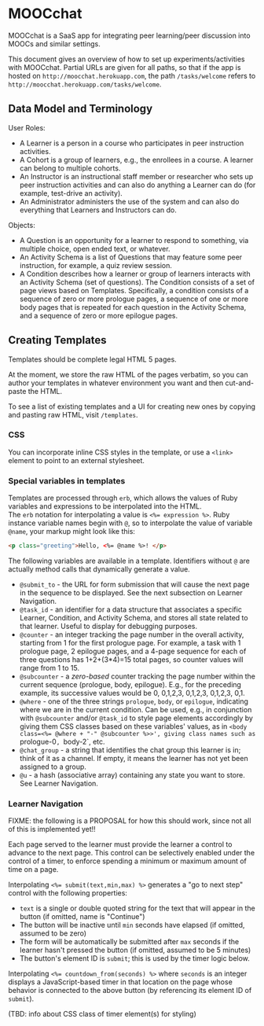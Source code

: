 MOOCchat
========

MOOCchat is a SaaS app for integrating peer learning/peer discussion
into MOOCs and similar settings.

This document gives an overview of how to set up experiments/activities
with MOOCchat.  Partial URLs are given for all paths, so that if the
app is hosted on `http://moocchat.herokuapp.com`, the path
`/tasks/welcome` refers to `http://moocchat.herokuapp.com/tasks/welcome`.

## Data Model and Terminology

User Roles:

* A Learner is a person in a course who participates in peer instruction
activities.  
* A Cohort is a group of learners, e.g., the enrollees in a course.  A
learner can belong to multiple cohorts.
* An Instructor is an instructional staff member or researcher who sets
up peer instruction activities and can also do anything a Learner can do
(for example, test-drive an activity).
* An Administrator administers the use of the system and can also do
everything that Learners and Instructors can do.

Objects:

* A Question is an opportunity for a learner to respond to something,
via multiple choice, open ended text, or whatever.
* An Activity Schema is a list of Questions that may feature some peer
instruction, for example, a quiz review session.
* A Condition describes how a learner or group of learners interacts
with an Activity Schema (set of questions).  The Condition consists of a
set of page views based on Templates.  Specifically, a condition
consists of a sequence of zero or more prologue pages, a sequence of one
or more body pages that is repeated for each question in the Activity
Schema, and a sequence of zero or more epilogue pages.

## Creating Templates

Templates should be complete legal HTML 5 pages.

At the moment, we store the raw HTML of the pages verbatim, so you can
author your templates in whatever environment you want and then
cut-and-paste the HTML.

To see a list of existing templates and a UI for creating new ones by
copying and pasting raw HTML, visit `/templates`.

### CSS

You can incorporate inline CSS styles in the template, or use a `<link>`
element to point to an external stylesheet.

### Special variables in templates

Templates are processed through `erb`, which allows the values of Ruby
variables and expressions to be interpolated into the HTML.  
The `erb` notation for
interpolating a value is `<%= expression %>`.  Ruby instance variable
names begin with `@`, so to interpolate the value of variable `@name`,
your markup might look like this:

```html
<p class="greeting">Hello, <%= @name %>! </p>
```

The following variables are available in a template.  Identifiers
without `@` are actually method calls that dynamically generate a value.

* `@submit_to` - the URL for form submission that will cause the next page
in the sequence to be displayed.  See the next subsection on Learner
Navigation. 
* `@task_id` - an identifier for a data structure that associates a
specific Learner, Condition, and Activity Schema, and stores all state
related to that learner.  Useful to display for debugging purposes.
* `@counter` - an integer tracking the page number in the overall
activity, starting from 1 for the first prologue page.  For example, a
task with 1 prologue page, 2 epilogue pages, and a 4-page sequence for
each of three questions has 1+2+(3*4)=15 total pages, so counter values
will range from 1 to 15.
* `@subcounter` - a *zero-based* counter tracking the page number within
the current 
sequence (prologue, body, epilogue).  E.g., for the
preceding example, its successive values would be 0, 0,1,2,3, 0,1,2,3,
0,1,2,3, 0,1.
* `@where` - one of the three strings `prologue`, `body`, or `epilogue`,
indicating where we are in the current condition.  Can be used, e.g., in
conjunction with `@subcounter` and/or `@task_id` to style page elements
accordingly by giving them CSS classes based on these variables' values,
as in `<body class=<%= @where + "-" @subcounter %>>', giving class names
such as `prologue-0`, `body-2`, etc.
* `@chat_group` - a string that identifies the chat group this
learner is in; think of it as a channel.  If empty, it means the learner
has not yet been assigned to a group.
* `@u` - a hash (associative array) containing any state you want to
store.  See Learner Navigation.

### Learner Navigation

FIXME: the following is a PROPOSAL for how this should work, since not
all of this is implemented yet!!

Each page served to the learner must provide the learner a control to
advance to the next page.  This control can be selectively enabled under
the control of a timer, to enforce spending a minimum or maximum amount
of time on a page.

Interpolating `<%= submit(text,min,max) %>` generates a "go to next
step" control with the following properties:

* `text` is a single or double quoted string for the text that will
appear in the button (if omitted, name is "Continue")
* The button will be inactive until `min` seconds have elapsed (if
omitted, assumed to be zero)
* The form will be automatically be submitted after `max` seconds if the
learner hasn't pressed the button (if omitted, assumed to be 5 minutes)
* The button's element ID is `submit`; this is used by the timer logic below.

Interpolating `<%= countdown_from(seconds) %>` where `seconds` is an
integer displays a JavaScript-based timer in that location on the page
whose behavior is connected to the above button (by referencing its
element ID of `submit`).

(TBD: info about CSS class of timer element(s) for styling)

